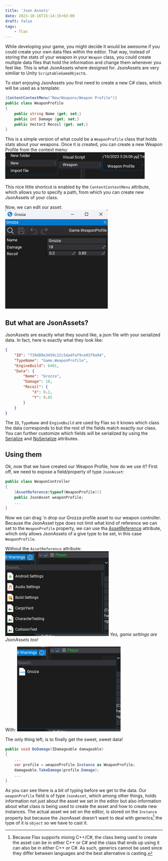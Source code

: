 ```yaml
---
title: 'Json Assets'
date: 2023-10-16T15:14:15+03:00
draft: false
tags:
    - flax
---
```


While developing your game, you might decide it would be awesome if you could create your own data files within the editor. That way, instead of storing the stats of your weapon in your `Weapon` class, you could create multiple data files that hold the information and change them whenever you feel like.
This is what JsonAssets where designed for. JsonAssets are very similiar to Unity `ScriptableGameObject`s. 

To start enjoying JsonAssets you first need to create a new C# class, which will be used as a template:
```cs
[ContentContextMenu("New/Weapons/Weapon Profile")]
public class WeaponProfile
{
    public string Name {get; set;}
    public int Damage {get; set;}
    public Vector2 Recoil {get; set;}
}
```

This is a simple version of what could be a `WeaponProfile` class that holds stats about your weapons. Once it is created, you can create a new Weapon Profile from the context menu:
![img](./images/screenshot01.png)

This nice little shortcut is enabled by the `ContentContextMenu` attribute, which allows you to specify a path, from which you can create new JsonAssets of your class.

Now, we can edit our asset:
![img](images/editing.png)

## But what are JsonAssets?

JsonAssets are exactly what they sound like, a json file with your serialized data. In fact, here is exactly what they look like:
```json
{
	"ID": "739d89e3459c22c5dadfaf9ce0379a94",
	"TypeName": "Game.WeaponProfile",
	"EngineBuild": 6401,
	"Data": {
        "Name": "Grozza",
        "Damage": 18,
        "Recoil": {
            "X": 0.2,
            "Y": 0.85
        }
    }
}
```
The `ID`, `TypeName` and `EngineBuild` are used by Flax so it knows which class the data corresponds to but the rest of the fields match exactly our class. You can further customize which fields will be serialized by using the [Serialize](https://docs.flaxengine.com/api/FlaxEngine.SerializeAttribute.html) and [NoSerialize](https://docs.flaxengine.com/api/FlaxEngine.NoSerializeAttribute.html) attributes.

## Using them

Ok, now that we have created our Weapon Profile, how do we use it? First off, we need to expose a field/property of type `JsonAsset`:
```cs
public class WeaponController
{
    [AssetReference(typeof(WeaponProfile))]
    public JsonAsset weaponProfile;
    ...
}
```

Now we can drag 'n drop our Grozza profile asset to our weapon controller. Because the JsonAsset type does not limit what kind of reference we can set to the `WeaponProfile` property, we can use tha [AssetReference](https://docs.flaxengine.com/api/FlaxEngine.AssetReferenceAttribute.html) attribute, which only allows JsonAssets of a give type to be set, in this case `WeaponProfile`.

Without the `AssetReference` attribute:
![img](images/without.png)
*Yes, game settings are JsonAssets too!*

With:
![img](images/with.png)

The only thing left, is to finally get the sweet, sweet data!
```cs
public void DoDamage(IDamageable damageable)
{
    ...
    var profile = weaponProfile.Instance as WeaponProfile;
    damageable.TakeDamage(profile.Damage);
    ...
}
```

As you can see there is a bit of typing before we get to the data. Our `weaponProfile` field is of type `JsonAsset`, which among other things, holds information not just about the asset we set in the editor but also information about what class is being used to create the asset and how to create new instances. The actual asset we set on the editor, is stored on the `Instance` property but because the JsonAsset doesn't want to deal with generics[^1] the type of it is `object` so we have to cast it.

[^1]: Because Flax supports mixing C++/C#, the class being used to create the asset can be in either C++ or C# and the class that ends up using it can also be in either C++ or C#. As such, generics cannot be used since they differ between languages and the best alternative is casting. 